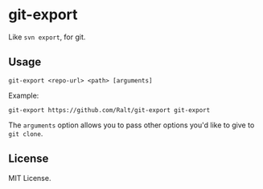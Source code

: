 # git-export

Like `svn export`, for git.

## Usage

    git-export <repo-url> <path> [arguments]

Example:

    git-export https://github.com/Ralt/git-export git-export

The `arguments` option allows you to pass other options you'd like to give to
`git clone`.

## License

MIT License.
